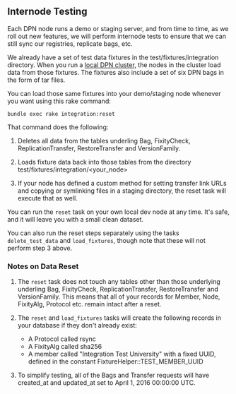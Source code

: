 ## Internode Testing

Each DPN node runs a demo or staging server, and from time to time, as
we roll out new features, we will perform internode tests to ensure
that we can still sync our registries, replicate bags, etc.

We already have a set of test data fixtures in the
test/fixtures/integration directory. When you run a [local DPN
cluster](Custer.md), the nodes in the cluster load data from those
fixtures. The fixtures also include a set of six DPN bags in the form
of tar files.

You can load those same fixtures into your demo/staging node whenever
you want using this rake command:

```
bundle exec rake integration:reset
```

That command does the following:

1. Deletes all data from the tables underling Bag, FixityCheck,
ReplicationTransfer, RestoreTransfer and VersionFamily.

2. Loads fixture data back into those tables from the directory
test/fixtures/integration/<your_node>

3. If your node has defined a custom method for setting transfer link
URLs and copying or symlinking files in a staging directory, the reset
task will execute that as well.

You can run the `reset` task on your own local dev node at any
time. It's safe, and it will leave you with a small clean dataset.

You can also run the reset steps separately using the tasks
`delete_test_data` and `load_fixtures`, though note that these will
not perform step 3 above.

### Notes on Data Reset

1. The `reset` task does not touch any tables other than those underlying
underling Bag, FixityCheck, ReplicationTransfer, RestoreTransfer and
VersionFamily. This means that all of your records for Member, Node,
FixityAlg, Protocol etc. remain intact after a reset.

2. The `reset` and `load_fixtures` tasks will create the following
records in your database if they don't already exist:
   * A Protocol called rsync
   * A FixityAlg called sha256
   * A member called "Integration Test University" with a fixed UUID,
     defined in the constant FixtureHelper::TEST_MEMBER_UUID

3. To simplify testing, all of the Bags and Transfer requests will
have created_at and updated_at set to April 1, 2016 00:00:00 UTC.
